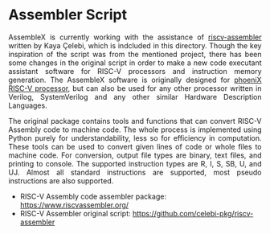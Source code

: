 Assembler Script
=================

<div align="justify">

AssembleX is currently working with the assistance of [riscv-assembler](https://github.com/celebi-pkg/riscv-assembler) written by Kaya Çelebi, which is indcluded in this directory. Though the key inspiration of the script was from the mentioned project, there has been some  changes in the original script in order to make a new code executant assistant software for RISC-V processors and instruction memory generation. The AssembleX software is originally designed for [phoeniX RISC-V processor](https://github.com/phoeniX-Digital-Design/phoeniX), but can also be used for any other processor written in Verilog, SystemVerilog and any other similar Hardware Description Languages.

The original package contains tools and functions that can convert RISC-V Assembly code to machine code. The whole process is implemented using Python purely for understandability, less so for efficiency in computation. These tools can be used to convert given lines of code or whole files to machine code. For conversion, output file types are binary, text files, and printing to console. The supported instruction types are R, I, S, SB, U, and UJ. Almost all standard instructions are supported, most pseudo instructions are also supported.

</div>

- RISC-V Assembly code assembler package: https://www.riscvassembler.org/
- RISC-V Assembler original script: https://github.com/celebi-pkg/riscv-assembler
